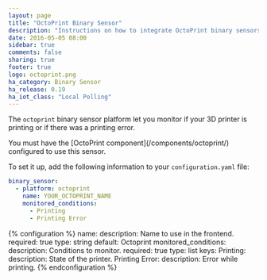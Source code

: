 ```yaml
---
layout: page
title: "OctoPrint Binary Sensor"
description: "Instructions on how to integrate OctoPrint binary sensors within Home Assistant."
date: 2016-05-05 08:00
sidebar: true
comments: false
sharing: true
footer: true
logo: octoprint.png
ha_category: Binary Sensor
ha_release: 0.19
ha_iot_class: "Local Polling"
---
```



The `octoprint` binary sensor platform let you monitor if your 3D printer is printing or if there was a printing error.

<p class='note'>
You must have the [OctoPrint component](/components/octoprint/) configured to use this sensor.
</p>

To set it up, add the following information to your `configuration.yaml` file:

```yaml
binary_sensor:
  - platform: octoprint
    name: YOUR_OCTOPRINT_NAME
    monitored_conditions:
      - Printing
      - Printing Error
```

{% configuration %}
name:
  description: Name to use in the frontend.
  required: true
  type: string
  default: Octoprint
monitored_conditions:
  description: Conditions to monitor.
  required: true
  type: list
  keys:
    Printing:
      description: State of the printer.
    Printing Error:
      description: Error while printing.
{% endconfiguration %}

